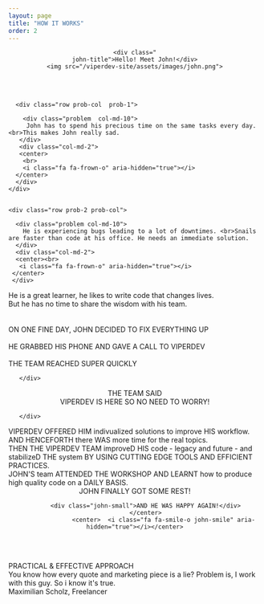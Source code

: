 ```yaml
---
layout: page
title: "HOW IT WORKS"
order: 2
---
```


<div ng-controller="Data as dc">


<div class="container">
 <div >
   <center>


    <div class="
    john-title">Hello! Meet John!</div>
    <img src="/viperdev-site/assets/images/john.png">
  </center>
  <div class="images row">


  </div>
</div>
</div>
<br><br>
<section>
  <div class="container">

      <div class="row prob-col  prob-1">

        <div class="problem  col-md-10">
         John has to spend his precious time on the same tasks every day. <br>This makes John really sad.
       </div>
       <div class="col-md-2">
       <center>
        <br>
        <i class="fa fa-frown-o" aria-hidden="true"></i>
      </center>
      </div>
    </div>


    <div class="row prob-2 prob-col">

      <div class="problem col-md-10">
        He is experiencing bugs leading to a lot of downtimes. <br>Snails are faster than code at his office. He needs an immediate solution.
      </div>
      <div class="col-md-2">
      <center><br>
       <i class="fa fa-frown-o" aria-hidden="true"></i>
     </center>
     </div>
   </div>
   <div class="row prob-3 prob-col">
    <div class="problem col-md-10">
      He is a great learner, he likes to write code that changes lives.<br> But he has no time to share the wisdom with his team.
    </div> <div class="col-md-2"> <center>
    <br>
    <i class="fa fa-frown-o" aria-hidden="true"></i>
  </center>
  </div>
</div>
<br>


<div class="row">
 <div class="col-md-12">
  <div class="john-small">ON ONE FINE DAY, JOHN DECIDED TO FIX EVERYTHING UP <i class="plain-fa fa fa-wrench" aria-hidden="true"></i></div>

</div>

</div>
<br>
<div class="row">
 <div class="col-md-12">
  <div class="john-small">HE GRABBED HIS PHONE AND GAVE A CALL TO VIPERDEV <i class="plain-fa fa fa-phone" aria-hidden="true"></i></div>

</div>

</div>


<br>

<div class="row">
      <div class="col-md-12">
        <div class="john-small">THE TEAM REACHED SUPER QUICKLY <i class="plain-fa fa fa-plane" aria-hidden="true"></i></div>

       </div>

</div>


<div class="row">
      <div class="col-md-12">
      <CENTER>
        <div class="john-small">THE TEAM SAID </div>
        <div class="john-small decides">VIPERDEV IS HERE SO NO NEED TO WORRY!
        </CENTER>
      </div>

       </div>

<div class="row prob-1">
<div class="col-md-10 problem ">
<div class="">VIPERDEV OFFERED HIM indivualized solutions to improve HIS workflow. AND HENCEFORTH there WAS more time for the real topics.</div>
</div>
<div class="col-md-2">

<center><i class="fa fa-code-fork" aria-hidden="true"></i>

</div>

</div>

<div class="row prob-2">
<div class="col-md-2">

<center><i class="fa fa-terminal" aria-hidden="true"></i>

</div>
<div class="col-md-10 problem ">
THEN THE VIPERDEV TEAM improveD HIS code - legacy and future - and stabilizeD THE system BY USING CUTTING EDGE TOOLS AND EFFICIENT PRACTICES.
</div>
</div>

<div class="row prob-3">
<div class="col-md-10 problem ">
JOHN'S team ATTENDED THE WORKSHOP AND LEARNT how to produce high quality code on a DAILY BASIS.
</div>
<div class="col-md-2">

<center><i class="fa fa-laptop" aria-hidden="true"></i>

</div>
</div>


<div class="row">


  <div class="col-md-4 problem">
</div>

  <div class="col-md-4 problem">
</div>

</div>

<div class="row">
<center>
          <div class="john-small">JOHN FINALLY GOT SOME REST!</div>

          <div class="john-small">AND HE WAS HAPPY AGAIN!</div>
          </center>
                    <center>  <i class="fa fa-smile-o john-smile" aria-hidden="true"></i></center>


<br><br>
</div>
 <div class="" href="#one!">
 <span class="quote-tagline">PRACTICAL &amp; EFFECTIVE APPROACH</span>
      <div class="quotation">
      You know how every quote and marketing piece is a lie? Problem is, I work with this guy. So i know it's true.
</div>

<div class="author-quote">Maximilian Scholz, Freelancer</div>
    </div>


</div>
</section>
</div>

